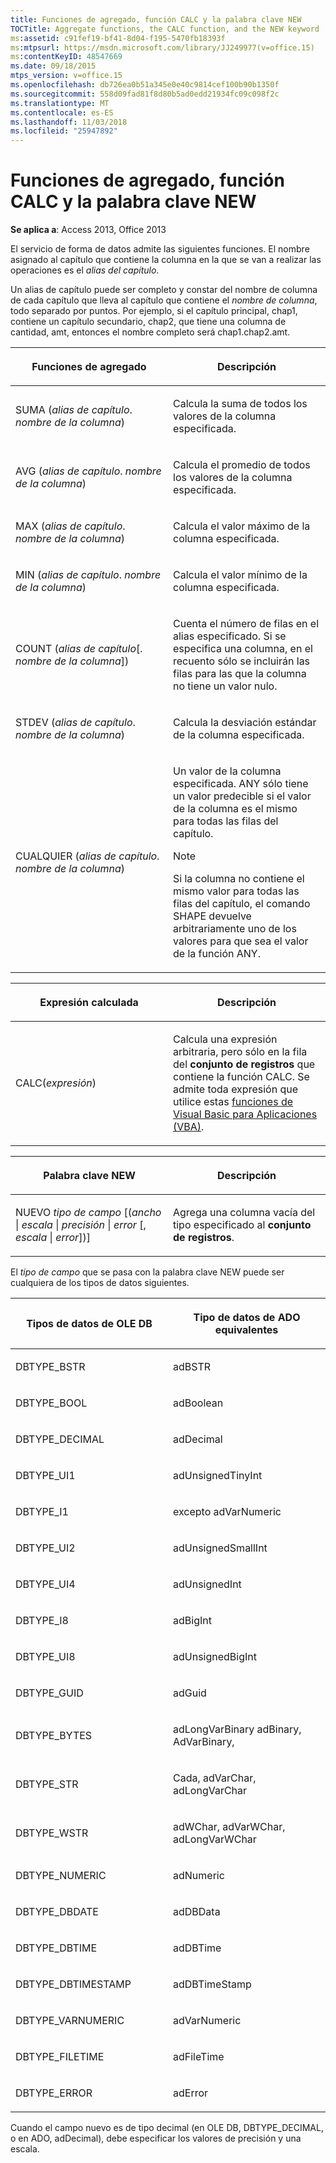 ```yaml
---
title: Funciones de agregado, función CALC y la palabra clave NEW
TOCTitle: Aggregate functions, the CALC function, and the NEW keyword
ms:assetid: c91fef19-bf41-8d04-f195-5470fb18393f
ms:mtpsurl: https://msdn.microsoft.com/library/JJ249977(v=office.15)
ms:contentKeyID: 48547669
ms.date: 09/18/2015
mtps_version: v=office.15
ms.openlocfilehash: db726ea0b51a345e0e40c9814cef100b90b1350f
ms.sourcegitcommit: 558d09fad81f8d80b5ad0edd21934fc09c098f2c
ms.translationtype: MT
ms.contentlocale: es-ES
ms.lasthandoff: 11/03/2018
ms.locfileid: "25947892"
---
```

# <a name="aggregate-functions-the-calc-function-and-the-new-keyword"></a>Funciones de agregado, función CALC y la palabra clave NEW


**Se aplica a**: Access 2013, Office 2013

El servicio de forma de datos admite las siguientes funciones. El nombre asignado al capítulo que contiene la columna en la que se van a realizar las operaciones es el *alias del capítulo*.

Un alias de capítulo puede ser completo y constar del nombre de columna de cada capítulo que lleva al capítulo que contiene el *nombre de columna*, todo separado por puntos. Por ejemplo, si el capítulo principal, chap1, contiene un capítulo secundario, chap2, que tiene una columna de cantidad, amt, entonces el nombre completo será chap1.chap2.amt.

<table>
<colgroup>
<col style="width: 50%" />
<col style="width: 50%" />
</colgroup>
<thead>
<tr class="header">
<th><p>Funciones de agregado</p></th>
<th><p>Descripción</p></th>
</tr>
</thead>
<tbody>
<tr class="odd">
<td><p>SUMA (<em>alias de capítulo</em>.<em> nombre de la columna</em>)</p></td>
<td><p>Calcula la suma de todos los valores de la columna especificada.</p></td>
</tr>
<tr class="even">
<td><p>AVG (<em>alias de capítulo</em>.<em> nombre de la columna</em>)</p></td>
<td><p>Calcula el promedio de todos los valores de la columna especificada.</p></td>
</tr>
<tr class="odd">
<td><p>MAX (<em>alias de capítulo</em>.<em> nombre de la columna</em>)</p></td>
<td><p>Calcula el valor máximo de la columna especificada.</p></td>
</tr>
<tr class="even">
<td><p>MIN (<em>alias de capítulo</em>.<em> nombre de la columna</em>)</p></td>
<td><p>Calcula el valor mínimo de la columna especificada.</p></td>
</tr>
<tr class="odd">
<td><p>COUNT (<em>alias de capítulo</em>[.<em> nombre de la columna</em>])</p></td>
<td><p>Cuenta el número de filas en el alias especificado. Si se especifica una columna, en el recuento sólo se incluirán las filas para las que la columna no tiene un valor nulo.</p></td>
</tr>
<tr class="even">
<td><p>STDEV (<em>alias de capítulo</em>.<em> nombre de la columna</em>)</p></td>
<td><p>Calcula la desviación estándar de la columna especificada.</p></td>
</tr>
<tr class="odd">
<td><p>CUALQUIER (<em>alias de capítulo</em>.<em> nombre de la columna</em>)</p></td>
<td><p>Un valor de la columna especificada. ANY sólo tiene un valor predecible si el valor de la columna es el mismo para todas las filas del capítulo.
</p>

> [!NOTE]
> Si la columna no contiene el mismo valor para todas las filas del capítulo, el comando SHAPE devuelve arbitrariamente uno de los valores para que sea el valor de la función ANY.


<p></p></td>
</tr>
</tbody>
</table>


<table>
<colgroup>
<col style="width: 50%" />
<col style="width: 50%" />
</colgroup>
<thead>
<tr class="header">
<th><p>Expresión calculada</p></th>
<th><p>Descripción</p></th>
</tr>
</thead>
<tbody>
<tr class="odd">
<td><p>CALC(<em>expresión</em>)</p></td>
<td><p>Calcula una expresión arbitraria, pero sólo en la fila del <strong>conjunto de registros</strong> que contiene la función CALC. Se admite toda expresión que utilice estas <a href="visual-basic-for-applications-functions.md">funciones de Visual Basic para Aplicaciones (VBA)</a>.</p></td>
</tr>
</tbody>
</table>


<table>
<colgroup>
<col style="width: 50%" />
<col style="width: 50%" />
</colgroup>
<thead>
<tr class="header">
<th><p>Palabra clave NEW</p></th>
<th><p>Descripción</p></th>
</tr>
</thead>
<tbody>
<tr class="odd">
<td><p>NUEVO <em>tipo de campo</em> [(<em>ancho</em> | <em>escala</em> | <em>precisión</em> | <em>error</em> [, <em>escala</em> | <em>error</em>])]</p></td>
<td><p>Agrega una columna vacía del tipo especificado al <strong>conjunto de registros</strong>.</p></td>
</tr>
</tbody>
</table>


El *tipo de campo* que se pasa con la palabra clave NEW puede ser cualquiera de los tipos de datos siguientes.

<table>
<colgroup>
<col style="width: 50%" />
<col style="width: 50%" />
</colgroup>
<thead>
<tr class="header">
<th><p>Tipos de datos de OLE DB</p></th>
<th><p>Tipo de datos de ADO equivalentes</p></th>
</tr>
</thead>
<tbody>
<tr class="odd">
<td><p>DBTYPE_BSTR</p></td>
<td><p>adBSTR</p></td>
</tr>
<tr class="even">
<td><p>DBTYPE_BOOL</p></td>
<td><p>adBoolean</p></td>
</tr>
<tr class="odd">
<td><p>DBTYPE_DECIMAL</p></td>
<td><p>adDecimal</p></td>
</tr>
<tr class="even">
<td><p>DBTYPE_UI1</p></td>
<td><p>adUnsignedTinyInt</p></td>
</tr>
<tr class="odd">
<td><p>DBTYPE_I1</p></td>
<td><p>excepto adVarNumeric</p></td>
</tr>
<tr class="even">
<td><p>DBTYPE_UI2</p></td>
<td><p>adUnsignedSmallInt</p></td>
</tr>
<tr class="odd">
<td><p>DBTYPE_UI4</p></td>
<td><p>adUnsignedInt</p></td>
</tr>
<tr class="even">
<td><p>DBTYPE_I8</p></td>
<td><p>adBigInt</p></td>
</tr>
<tr class="odd">
<td><p>DBTYPE_UI8</p></td>
<td><p>adUnsignedBigInt</p></td>
</tr>
<tr class="even">
<td><p>DBTYPE_GUID</p></td>
<td><p>adGuid</p></td>
</tr>
<tr class="odd">
<td><p>DBTYPE_BYTES</p></td>
<td><p>adLongVarBinary adBinary, AdVarBinary,</p></td>
</tr>
<tr class="even">
<td><p>DBTYPE_STR</p></td>
<td><p>Cada, adVarChar, adLongVarChar</p></td>
</tr>
<tr class="odd">
<td><p>DBTYPE_WSTR</p></td>
<td><p>adWChar, adVarWChar, adLongVarWChar</p></td>
</tr>
<tr class="even">
<td><p>DBTYPE_NUMERIC</p></td>
<td><p>adNumeric</p></td>
</tr>
<tr class="odd">
<td><p>DBTYPE_DBDATE</p></td>
<td><p>adDBData</p></td>
</tr>
<tr class="even">
<td><p>DBTYPE_DBTIME</p></td>
<td><p>adDBTime</p></td>
</tr>
<tr class="odd">
<td><p>DBTYPE_DBTIMESTAMP</p></td>
<td><p>adDBTimeStamp</p></td>
</tr>
<tr class="even">
<td><p>DBTYPE_VARNUMERIC</p></td>
<td><p>adVarNumeric</p></td>
</tr>
<tr class="odd">
<td><p>DBTYPE_FILETIME</p></td>
<td><p>adFileTime</p></td>
</tr>
<tr class="even">
<td><p>DBTYPE_ERROR</p></td>
<td><p>adError</p></td>
</tr>
</tbody>
</table>


Cuando el campo nuevo es de tipo decimal (en OLE DB, DBTYPE\_DECIMAL, o en ADO, adDecimal), debe especificar los valores de precisión y una escala.

